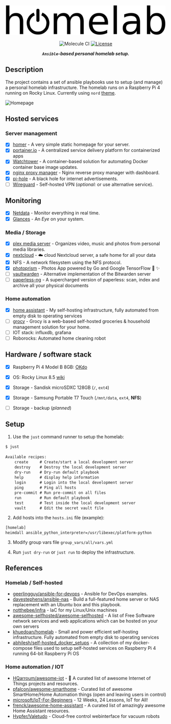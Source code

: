 <div align="center">

<h1>
    <img width="500" align="center" src="assets/homelab-logo.svg">
</h1>

![Molecule CI](https://img.shields.io/github/workflow/status/lento234/homelab/CI?style=flat-square)
[![License](https://img.shields.io/badge/license-MIT-blue?style=flat-square&labelColor=000000)](#license)

***`Ansible`-based personal homelab setup.***

</div>

## Description

The project contains a set of ansible playbooks use to setup (and manage) a personal homelab infrastructure. The homelab runs on a Raspberry Pi 4 running on Rocky Linux. Currently using `nord` [theme](https://www.nordtheme.com/).

![Homepage](assets/homepage.png)

## Hosted services

### Server management

* [x] [homer](https://github.com/bastienwirtz/homer) - A very simple static homepage for your server.
* [x] [portainer.io](https://docs.portainer.io/v/ce-2.11/) - A centralized service delivery platform for containerized apps
* [x] [Watchtower](https://containrrr.dev/watchtower) - A container-based solution for automating Docker container base image updates.
* [x] [nginx proxy manager](https://nginxproxymanager.com/guide/) - Nginx reverse proxy manager with dashboard.
* [x] [pi-hole](https://pi-hole.net/) - A black hole for internet advertisements.
* [ ] [Wireguard](https://github.com/linuxserver/docker-wireguard) - Self-hosted VPN (*optional:* or use alternative service).

## Monitoring

* [x] [Netdata](https://www.netdata.cloud/) - Monitor everything in real time.
* [x] [Glances](https://nicolargo.github.io/glances) - An *Eye* on your system.

### Media / Storage

* [x] [plex media server](https://hub.docker.com/r/linuxserver/plex) - Organizes video, music and photos from personal media libraries.
* [x] [nextcloud](https://github.com/nextcloud/server) - :cloud: cloud Nextcloud server, a safe home for all your data
* [x] NFS - A network filesystem using the NFS protocol.
* [x] [photoprism](https://github.com/photoprism/photoprism) - Photos App powered by Go and Google TensorFlow :rainbow: :sparkles:
* [ ] [vaultwarden](https://github.com/dani-garcia/vaultwarden) - Alternative implementation of the Bitwarden server
* [ ] [paperless-ng](https://github.com/jonaswinkler/paperless-ng) - A supercharged version of paperless: scan, index and archive all your physical documents

### Home automation

* [x] [home assistant](https://github.com/khuedoan/homelab) - My self-hosting infrastructure, fully automated from empty disk to operating services
* [ ] [grocy](https://github.com/linuxserver/docker-grocy) - Grocy is a web-based self-hosted groceries & household management solution for your home.
* [ ] IOT stack: influxdb, grafana
* [ ] Roborocks: Automated home cleaning robot

## Hardware / software stack

* [x] Raspberry Pi 4 Model B 8GB: [OKdo](https://www.okdo.com/p/okdo-raspberry-pi-4-8gb-model-b-starter-kit/)
* [x] OS: Rocky Linux 8.5 [wiki](https://wiki.rockylinux.org/en/special-interest-groups/alt-arch/raspberry-pi)
* [x] Storage - Sandisk microSDXC 128GB (`/`, `ext4`)
* [x] Storage - Samsung Portable T7 Touch (`/mnt/data`, `ext4`, **NFS**)
* [ ] Storage - backup (*planned*)


## Setup

1. Use the `just` command runner to setup the homelab:

```
$ just

Available recipes:
    create     # Create/start a local development server
    destroy    # Destroy the local development server
    dry-run    # Dry-run default playbook
    help       # display help information
    login      # Login into the local development server
    ping       # Ping all hosts
    pre-commit # Run pre-commit on all files
    run        # Run default playbook
    test       # Test inside the local development server
    vault      # Edit the secret vault file
```

2. Add hosts into the `hosts.ini` file (example):

```
[homelab]
heimdall ansible_python_interpreter=/usr/libexec/platform-python
```

3. Modify group vars file `group_vars/all/vars.yml`

4. Run `just dry-run` or `just run` to deploy the infrastructure.


## References

### Homelab / Self-hosted

* [geerlingguy/ansible-for-devops](https://github.com/geerlingguy/ansible-for-devops) - Ansible for DevOps examples.
* [davestephens/ansible-nas](https://github.com/davestephens/ansible-nas) - Build a full-featured home server or NAS replacement with an Ubuntu box and this playbook.
* [notthebee/infra](https://github.com/notthebee/infra) - IaC for my Linux/Unix machines
* [awesome-selfhosted/awesome-selfhosted](https://github.com/awesome-selfhosted/awesome-selfhosted) - A list of Free Software network services and web applications which can be hosted on your own servers
* [khuedoan/homelab](https://github.com/khuedoan/homelab) - Small and power efficient self-hosting infrastructure. Fully automated from empty disk to operating services
* [abhilesh/self-hosted_docker_setups](https://github.com/abhilesh/self-hosted_docker_setups) - A collection of my docker-compose files used to setup self-hosted services on Raspberry Pi 4 running 64-bit Raspberry Pi OS

### Home automation / IOT

* [HQarroum/awesome-iot](https://github.com/HQarroum/awesome-iot) - :robot: A curated list of awesome Internet of Things projects and resources.
* [pfalcon/awesome-smarthome](https://github.com/pfalcon/awesome-smarthome) -  Curated list of awesome SmartHome/Home Automation things (open and leaving users in control)
* [microsoft/IoT-For-Beginners](https://github.com/microsoft/IoT-For-Beginners) - 12 Weeks, 24 Lessons, IoT for All!
* [frenck/awesome-home-assistant](https://github.com/frenck/awesome-home-assistant) - A curated list of amazingly awesome Home Assistant resources.
* [Hypfer/Valetudo](https://github.com/Hypfer/Valetudo) - Cloud-free control webinterface for vacuum robots
